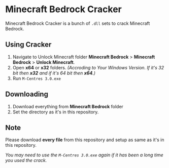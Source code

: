 # Minecraft Bedrock Cracker

Minecraft Bedrock Cracker is a bunch of  <code>.dll</code> sets to crack Minecraft Bedrock.

## Using Cracker

1. Navigate to Unlock Minecraft folder **Minecraft Bedrock** > **Minecraft Bedrock** > **Unlock Minecraft**.
2. Open **x64** or **x32** folders. *(Accroding to Your Windows Version. If it's 32 bit then **x32** and if it's 64 bit then **x64**.)*
3. Run <code>M-Centres 3.0.exe</code>

## Downloading

1. Download everything from **Minecraft Bedrock** folder
2. Set the directory as it's in this repository.

## Note
Please download **every file** from this repository and setup as same as it's in this repository.

*You may need to use the <code>M-Centres 3.0.exe</code> again if it has been a long time you used the crack.*
